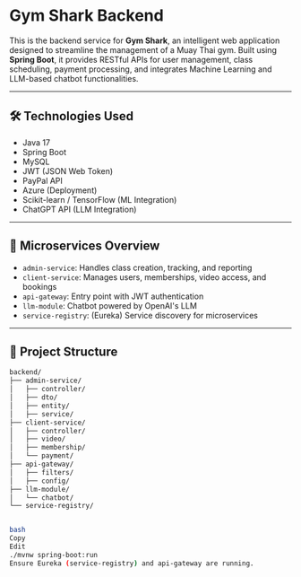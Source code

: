 # Gym Shark Backend

This is the backend service for **Gym Shark**, an intelligent web application designed to streamline the management of a Muay Thai gym. Built using **Spring Boot**, it provides RESTful APIs for user management, class scheduling, payment processing, and integrates Machine Learning and LLM-based chatbot functionalities.

---

## 🛠️ Technologies Used

- Java 17
- Spring Boot
- MySQL
- JWT (JSON Web Token)
- PayPal API
- Azure (Deployment)
- Scikit-learn / TensorFlow (ML Integration)
- ChatGPT API (LLM Integration)

---

## 🧩 Microservices Overview

- `admin-service`: Handles class creation, tracking, and reporting
- `client-service`: Manages users, memberships, video access, and bookings
- `api-gateway`: Entry point with JWT authentication
- `llm-module`: Chatbot powered by OpenAI's LLM
- `service-registry`: (Eureka) Service discovery for microservices

---

## 📁 Project Structure

```bash
backend/
├── admin-service/
│   ├── controller/
│   ├── dto/
│   ├── entity/
│   ├── service/
├── client-service/
│   ├── controller/
│   ├── video/
│   ├── membership/
│   └── payment/
├── api-gateway/
│   ├── filters/
│   ├── config/
├── llm-module/
│   └── chatbot/
└── service-registry/


bash
Copy
Edit
./mvnw spring-boot:run
Ensure Eureka (service-registry) and api-gateway are running.
